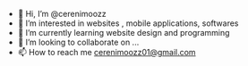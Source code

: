 - 👋 Hi, I’m @cerenimoozz
- 👀 I’m interested in websites , mobile applications, softwares
- 🌱 I’m currently learning website design and programming
- 💞️ I’m looking to collaborate on ...
- 📫 How to reach me cerenimoozz01@gmail.com

<!---
cerenimoozz/cerenimoozz is a ✨ special ✨ repository because its `README.md` (this file) appears on your GitHub profile.
You can click the Preview link to take a look at your changes.
--->
